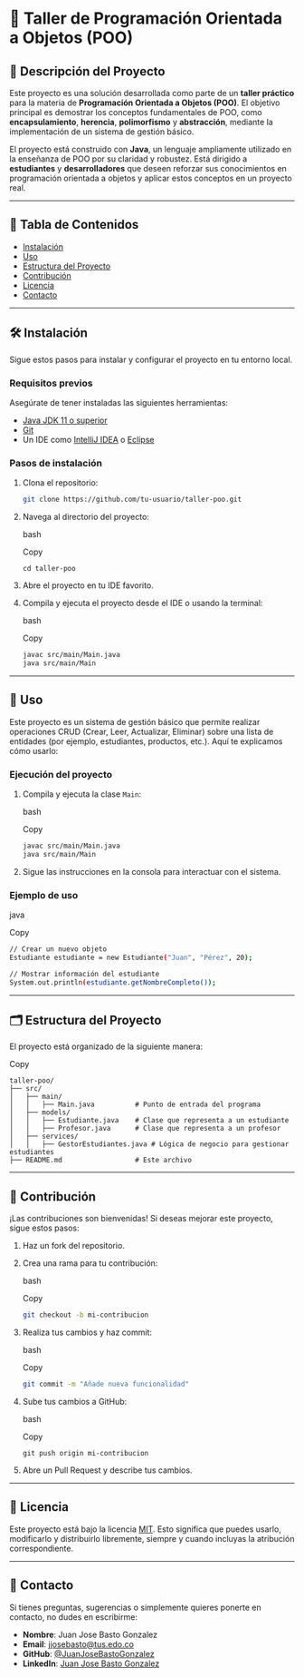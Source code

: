 # 🚀 Taller de Programación Orientada a Objetos (POO)

## 📝 Descripción del Proyecto

Este proyecto es una solución desarrollada como parte de un **taller práctico** para la materia de **Programación Orientada a Objetos (POO)**. El objetivo principal es demostrar los conceptos fundamentales de POO, como **encapsulamiento**, **herencia**, **polimorfismo** y **abstracción**, mediante la implementación de un sistema de gestión básico. 

El proyecto está construido con **Java**, un lenguaje ampliamente utilizado en la enseñanza de POO por su claridad y robustez. Está dirigido a **estudiantes** y **desarrolladores** que deseen reforzar sus conocimientos en programación orientada a objetos y aplicar estos conceptos en un proyecto real.

---

## 📌 Tabla de Contenidos

- [Instalación](#-instalación)
- [Uso](#-uso)
- [Estructura del Proyecto](#-estructura-del-proyecto)
- [Contribución](#-contribución)
- [Licencia](#-licencia)
- [Contacto](#-contacto)

---

## 🛠️ Instalación

Sigue estos pasos para instalar y configurar el proyecto en tu entorno local.

### Requisitos previos

Asegúrate de tener instaladas las siguientes herramientas:

- [Java JDK 11 o superior](https://www.oracle.com/java/technologies/javase-downloads.html)
- [Git](https://git-scm.com/)
- Un IDE como [IntelliJ IDEA](https://www.jetbrains.com/idea/) o [Eclipse](https://www.eclipse.org/)

### Pasos de instalación

1. Clona el repositorio:

   ```bash
   git clone https://github.com/tu-usuario/taller-poo.git

1. Navega al directorio del proyecto:

   bash

   Copy

   ```
   cd taller-poo
   ```

2. Abre el proyecto en tu IDE favorito.

3. Compila y ejecuta el proyecto desde el IDE o usando la terminal:

   bash

   Copy

   ```bash
   javac src/main/Main.java
   java src/main/Main
   ```

------

## 🚦 Uso

Este proyecto es un sistema de gestión básico que permite realizar  operaciones CRUD (Crear, Leer, Actualizar, Eliminar) sobre una lista de  entidades (por ejemplo, estudiantes, productos, etc.). Aquí te  explicamos cómo usarlo:

### Ejecución del proyecto

1. Compila y ejecuta la clase `Main`:

   bash

   Copy

   ```bash
   javac src/main/Main.java
   java src/main/Main
   ```

2. Sigue las instrucciones en la consola para interactuar con el sistema.

### Ejemplo de uso

java

Copy

```bash
// Crear un nuevo objeto
Estudiante estudiante = new Estudiante("Juan", "Pérez", 20);

// Mostrar información del estudiante
System.out.println(estudiante.getNombreCompleto());
```

------

## 🗂️ Estructura del Proyecto

El proyecto está organizado de la siguiente manera:

Copy

```
taller-poo/
├── src/
│   ├── main/
│   │   ├── Main.java          # Punto de entrada del programa
│   ├── models/
│   │   ├── Estudiante.java    # Clase que representa a un estudiante
│   │   ├── Profesor.java      # Clase que representa a un profesor
│   ├── services/
│   │   ├── GestorEstudiantes.java # Lógica de negocio para gestionar estudiantes
├── README.md                  # Este archivo
```

------

## 🤝 Contribución

¡Las contribuciones son bienvenidas! Si deseas mejorar este proyecto, sigue estos pasos:

1. Haz un fork del repositorio.

2. Crea una rama para tu contribución:

   bash

   Copy

   ```bash
   git checkout -b mi-contribucion
   ```

3. Realiza tus cambios y haz commit:

   bash

   Copy

   ```bash
   git commit -m "Añade nueva funcionalidad"
   ```

4. Sube tus cambios a GitHub:

   bash

   Copy

   ```
   git push origin mi-contribucion
   ```

5. Abre un Pull Request y describe tus cambios.

------

## 📄 Licencia

Este proyecto está bajo la licencia [MIT](https://chat.deepseek.com/a/chat/s/LICENSE). Esto significa que puedes usarlo, modificarlo y distribuirlo  libremente, siempre y cuando incluyas la atribución correspondiente.

------

## 📧 Contacto

Si tienes preguntas, sugerencias o simplemente quieres ponerte en contacto, no dudes en escribirme:

- **Nombre**: Juan Jose Basto Gonzalez
- **Email**: [jjosebasto@tus.edo.co](jjosebasto@tus.edo.co)
- **GitHub**: [@JuanJoseBastoGonzalez](https://github.com/JuanJoseBastoGonzalez)
- **LinkedIn**: [Juan Jose Basto Gonzalez](https://www.linkedin.com/in/juan-jose-basto-gonzalez-49945023a/) 
